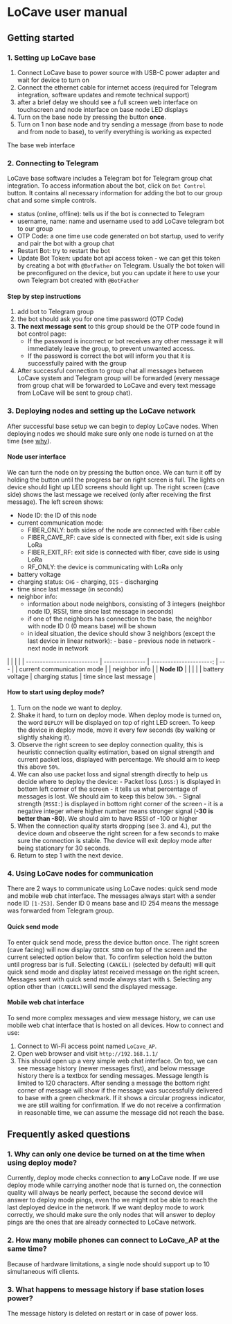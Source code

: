 # LoCave user manual

## Getting started

### 1. Setting up LoCave base

1. Connect LoCave base to power source with USB-C power adapter and wait for device to turn on
2. Connect the ethernet cable for internet access (required for Telegram integration, software
   updates and remote technical support)
3. after a brief delay we should see a full screen web interface on touchscreen and node interface
   on base node LED displays
4. Turn on the base node by pressing the button **once**.
5. Turn on 1 non base node and try sending a message (from base to node and from node to base), to
   verify everything is working as expected

The base web interface

### 2. Connecting to Telegram

LoCave base software includes a Telegram bot for Telegram group chat integration. To access
information about the bot, click on `Bot Control` button. It contains all necessary information for
adding the bot to our group chat and some simple controls.

- status (online, offline): tells us if the bot is connected to Telegram
- username, name: name and username used to add LoCave telegram bot to our group
- OTP Code: a one time use code generated on bot startup, used to verify and pair the bot with a
  group chat
- Restart Bot: try to restart the bot
- Update Bot Token: update bot api access token - we can get this token by creating a bot with
  `@BotFather` on Telegram. Usually the bot token will be preconfigured on the device, but you can
  update it here to use your own Telegram bot created with `@BotFather`

#### Step by step instructions

1. add bot to Telegram group
2. the bot should ask you for one time password (OTP Code)
3. **The next message sent** to this group should be the OTP code found in bot control page:
   - If the password is incorrect or bot receives any other message it will immediately leave the
     group, to prevent unwanted access.
   - If the password is correct the bot will inform you that it is successfully paired with the
     group
4. After successful connection to group chat all messages between LoCave system and Telegram group
   will be forwarded (every message from group chat will be forwarded to LoCave and every text
   message from LoCave will be sent to group chat).

### 3. Deploying nodes and setting up the LoCave network

After successful base setup we can begin to deploy LoCave nodes. When deploying nodes we should make
sure only one node is turned on at the time (see
[why](#1-why-can-only-one-device-be-turned-on-at-the-time-when-using-deploy-mode)).

#### Node user interface

We can turn the node on by pressing the button once. We can turn it off by holding the button until
the progress bar on right screen is full. The lights on device should light up LED screens should
light up. The right screen (cave side) shows the last message we received (only after receiving the
first message). The left screen shows:

- Node ID: the ID of this node
- current communication mode:
  - FIBER_ONLY: both sides of the node are connected with fiber cable
  - FIBER_CAVE_RF: cave side is connected with fiber, exit side is using LoRa
  - FIBER_EXIT_RF: exit side is connected with fiber, cave side is using LoRa
  - RF_ONLY: the device is communicating with LoRa only
- battery voltage
- charging status: `CHG` - charging, `DIS` - discharging
- time since last message (in seconds)
- neighbor info:
  - information about node neighbors, consisting of 3 integers (neighbor node ID, RSSI, time since
    last message in seconds)
  - if one of the neighbors has connection to the base, the neighbor with node ID 0 (0 means base)
    will be shown
  - in ideal situation, the device should show 3 neighbors (except the last device in linear
    network): - base - previous node in network - next node in network

|                            |                 |                         |
| -------------------------- | --------------- | ----------------------: | --- |
| current communication mode |                 |           neighbor info |
| **Node ID**                |                 |                         |     |
| battery voltage            | charging status | time since last message |

#### How to start using deploy mode?

1. Turn on the node we want to deploy.
2. Shake it hard, to turn on deploy mode. When deploy mode is turned on, the word `DEPLOY` will be
   displayed on top of right LED screen. To keep the device in deploy mode, move it every few
   seconds (by walking or slightly shaking it).
3. Observe the right screen to see deploy connection quality, this is heuristic connection quality
   estimation, based on signal strength and current packet loss, displayed with percentage. We
   should aim to keep this above `50%`.
4. We can also use packet loss and signal strength directly to help us decide where to deploy the
   device: - Packet loss (`LOSS:`) is displayed in bottom left corner of the screen - it tells us
   what percentage of messages is lost. We should aim to keep this below `30%`. - Signal strength
   (`RSSI:`) is displayed in bottom right corner of the screen - it is a negative integer where
   higher number means stronger signal (**-30 is better than -80**). We should aim to have RSSI of
   -100 or higher
5. When the connection quality starts dropping (see 3. and 4.), put the device down and obseerve the
   right screen for a few seconds to make sure the connection is stable. The device will exit deploy
   mode after being stationary for 30 seconds.
6. Return to step 1 with the next device.

### 4. Using LoCave nodes for communication

There are 2 ways to communicate using LoCave nodes: quick send mode and mobile web chat interface.
The messages always start with a sender node ID `[1-253]`. Sender ID 0 means base and ID 254 means
the message was forwarded from Telegram group.

#### Quick send mode

To enter quick send mode, press the device button once. The right screen (cave facing) will now
display `QUICK SEND` on top of the screen and the current selected option below that. To confirm
selection hold the button until progress bar is full. Selecting `(CANCEL)` (selected by default)
will quit quick send mode and display latest received message on the right screen. Messages sent
with quick send mode always start with `$`. Selecting any option other than `(CANCEL)`will send the
displayed message.

#### Mobile web chat interface

To send more complex messages and view message history, we can use mobile web chat interface that is
hosted on all devices. How to connect and use:

1. Connect to Wi-Fi access point named `LoCave_AP`.
2. Open web browser and visit `http://192.168.1.1/`
3. This should open up a very simple web chat interface. On top, we can see message history (newer
   messages first), and below message history there is a textbox for sending messages. Message
   length is limited to 120 characters. After sending a message the bottom right corner of message
   will show if the message was successfully delivered to base with a green checkmark. If it shows a
   circular progress indicator, we are still waiting for confirmation. If we do not receive a
   confirmation in reasonable time, we can assume the message did not reach the base.

## Frequently asked questions

### 1. Why can only one device be turned on at the time when using deploy mode?

Currently, deploy mode checks connection to **any** LoCave node. If we use deploy mode while
carrying another node that is turned on, the connection quality will always be nearly perfect,
because the second device will answer to deploy mode pings, even tho we might not be able to reach
the last deployed device in the network. If we want deploy mode to work correctly, we should make
sure the only nodes that will answer to deploy pings are the ones that are already connected to
LoCave network.

### 2. How many mobile phones can connect to LoCave_AP at the same time?

Because of hardware limitations, a single node should support up to 10 simultaneous wifi clients.

### 3. What happens to message history if base station loses power?

The message history is deleted on restart or in case of power loss.
